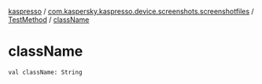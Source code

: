 [kaspresso](../../index.md) / [com.kaspersky.kaspresso.device.screenshots.screenshotfiles](../index.md) / [TestMethod](index.md) / [className](./class-name.md)

# className

`val className: String`